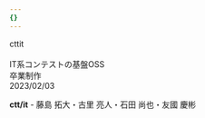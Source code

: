 ```yaml
---
{}
---
```


<div
  class="
    w-[fit-content] text-[5rem] text-black text-opacity-0
    bg-[#2B90B6] bg-cover bg-clip-text
    bg-gradient-to-r from-cyan-400 to-cyan-700
  "
>
  cttit
</div>
<br />
<div
  class="
    text-[2.5rem]
  "
>
  IT系コンテストの基盤OSS
</div>

<div
  class="
    absolute top-[2.5rem] right-[3.5rem]
    text-right grid gap-y-2
  "
>
  <div>卒業制作</div>
  <div>2023/02/03</div>
</div>
<div
  class="
    absolute bottom-[2.5rem] right-[3.5rem]
    text-right
  "
>

**ctt/it** - 藤島 拓大・古里 亮人・石田 尚也・友國 慶彬
</div>

